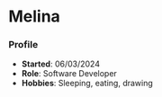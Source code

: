# Melina

### Profile
- **Started**: 06/03/2024
- **Role**: Software Developer
- **Hobbies**: Sleeping, eating, drawing